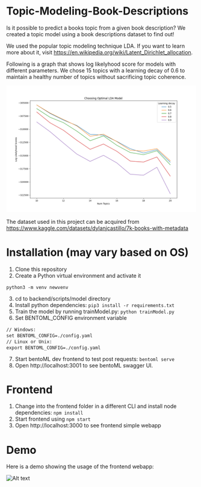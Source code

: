 # Topic-Modeling-Book-Descriptions
Is it possible to predict a books topic from a given book description? We created a topic model using a book descriptions dataset to find out! 

We used the popular topic modeling technique LDA. If you want to learn more about it, visit https://en.wikipedia.org/wiki/Latent_Dirichlet_allocation. 

Following is a graph that shows log likelyhood score for models with different parameters. We chose 15 topics with a learning decay of 0.6 to maintain a healthy number of topics without sacrificing topic coherence.

![Alt text](/backend/services/model/gridSearch.png?raw=true "gridSearch")

The dataset used in this project can be acquired from https://www.kaggle.com/datasets/dylanjcastillo/7k-books-with-metadata
# Installation (may vary based on OS)

1. Clone this repository
2. Create a Python virtual environment and activate it
```
python3 -m venv newvenv
```
3. cd to backend/scripts/model directory
4. Install python dependencies: `pip3 install -r requirements.txt`
5. Train the model by running trainModel.py: `python trainModel.py`
6. Set BENTOML_CONFIG environment variable
```
// Windows:
set BENTOML_CONFIG=./config.yaml
// Linux or Unix:
export BENTOML_CONFIG=./config.yaml
```
7. Start bentoML dev frontend to test post requests: `bentoml serve`
8. Open http://localhost:3001 to see bentoML swagger UI.

# Frontend
1. Change into the frontend folder in a different CLI and install node dependencies: `npm install`
2. Start frontend using `npm start`
3. Open http://localhost:3000 to see frontend simple webapp

# Demo
Here is a demo showing the usage of the frontend webapp:

![Alt text](/demo.gif?raw=true "demo")
